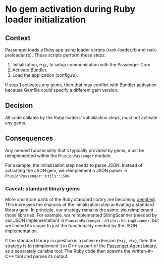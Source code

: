 # No gem activation during Ruby loader initialization

## Context

Passenger loads a Ruby app using loader scripts (rack-loader.rb and rack-preloader.rb). These scripts perform these steps:

1. Initialization, e.g., to setup communication with the Passenger Core.
2. Activate Bundler.
3. Load the application (config.ru).

If step 1 activates any gems, then that may conflict with Bundler activation because Gemfile could specify a different gem version.

## Decision

All code callable by the Ruby loaders' initialization steps, must not activate any gems.

## Consequences

Any needed functionality that's typically provided by gems, must be reimplemented within the `PhusionPassenger` module.

For example, the initialization step needs to parse JSON. Instead of activating the JSON gem, we reimplement a JSON parser in `PhusionPassenger::Utils::JSON`.

### Caveat: standard library gems

More and more parts of the Ruby standard library are becoming [gemified](https://stdgems.org/). This increases the chances of the initialization step activating a standard library gem. In principle, our strategy remains the same: we reimplement those libraries. For example, we reimplemented StringScanner (needed by our JSON implementation) in `PhusionPassenger::Utils::StringScanner`, but we limited its scope to just the functionality needed by the JSON implementation.

If the standard library in question is a native extension (e.g., `etc`), then the strategy is to reimplement it in C++ as part of the [Passenger Agent binary](../../src/agent/README.md), as a separately callable tool. The Ruby code then spawns the written-in-C++ tool and parses its output.
